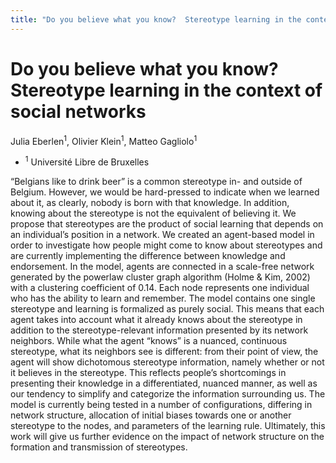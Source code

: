 ```yaml
---
title: "Do you believe what you know?  Stereotype learning in the context of social networks"
---
```


# Do you believe what you know?  Stereotype learning in the context of social networks

Julia Eberlen<sup>1</sup>, Olivier Klein<sup>1</sup>, Matteo Gagliolo<sup>1</sup>

- <sup>1</sup> Université Libre de Bruxelles

“Belgians like to drink beer” is a common stereotype in- and outside of Belgium. However, we would be hard-pressed to indicate when we learned about it, as clearly, nobody is born with that knowledge. In addition, knowing about the stereotype is not the equivalent of believing it. We propose that stereotypes are the product of social learning that depends on an individual’s position in a network. We created an agent-based model in order to investigate how people might come to know about stereotypes and are currently implementing the difference between knowledge and endorsement. In the model, agents are connected in a scale-free network generated by the powerlaw cluster graph algorithm (Holme \& Kim, 2002) with a clustering coefficient of 0.14. Each node represents one individual who has the ability to learn and remember. The model contains one single stereotype and learning is formalized as purely social. This means that each agent takes into account what it already knows about the stereotype in addition to the stereotype-relevant information presented by its network neighbors.
While what the agent “knows” is a nuanced, continuous stereotype, what its neighbors see is different: from their point of view, the agent will show dichotomous stereotype information, namely whether or not it believes in the stereotype. This reflects people’s shortcomings in presenting their knowledge in a differentiated, nuanced manner, as well as our tendency to simplify and categorize the information surrounding us.
The model is currently being tested in a number of configurations, differing in network structure, allocation of initial biases towards one or another stereotype to the nodes, and parameters of the learning rule. Ultimately, this work will give us further evidence on the impact of network structure on the formation and transmission of stereotypes.

